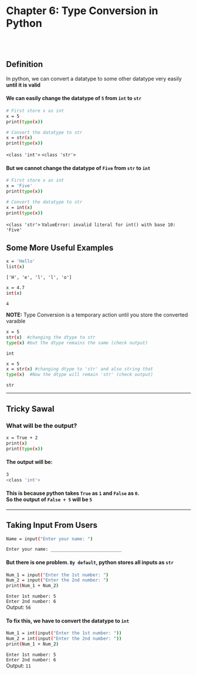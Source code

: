 # Chapter 6: Type Conversion in Python

<br>
<br>

## Definition
In python, we can convert a datatype to some other datatype very easily **until it is valid**

#### We can easily change the datatype of `5` from `int` to `str`
```bash
# First store x as int
x = 5
print(type(x))

# Convert the datatype to str
x = str(x)
print(type(x))
```
`<class 'int'>`
`<class 'str'>`

#### But we cannot change the datatype of `Five` from `str` to `int`

```bash
# First store x as int
x = 'Five'
print(type(x))

# Convert the datatype to str
x = int(x)
print(type(x))
```
`<class 'str'>`
`ValueError: invalid literal for int() with base 10: 'Five'`

## Some More Useful Examples
```bash
x = 'Hello'
list(x)
```
`['H', 'e', 'l', 'l', 'o']`

```bash
x = 4.7
int(x)
```
`4`

**NOTE:** Type Conversion is a temporary action until you store the converted varaible

```bash
x = 5
str(x)  #changing the dtype to str
type(x) #but the dtype remains the same (check output)
```
`int`

```bash
x = 5
x = str(x) #changing dtype to 'str' and also string that
type(x)  #Now the dtype will remain 'str' (check output)
```
`str`

---

## **Tricky Sawal**
### What will be the output?
```bash
x = True + 2
print(x)
print(type(x))
```
#### The output will be:
```bash
3
<class 'int'>
```
#### This is because python takes `True` as `1` and `False` as `0`. <br>So the output of `False + 5` will be `5`

---

## Taking Input From Users
```bash
Name = input("Enter your name: ")
```
`Enter your name: ___________________________`

#### But there is one problem. `By default`, python stores all inputs as `str`
```bash
Num_1 = input("Enter the 1st number: ")
Num_2 = input("Enter the 2nd number: ")
print(Num_1 + Num_2)
```
`Enter 1st number: 5`
<br>
`Enter 2nd number: 6`
<br>
Output: `56`

#### To fix this, we have to convert the datatype to `int`
```bash
Num_1 = int(input("Enter the 1st number: "))
Num_2 = int(input("Enter the 2nd number: "))
print(Num_1 + Num_2)
```
`Enter 1st number: 5`
<br>
`Enter 2nd number: 6`
<br>
Output: `11`







